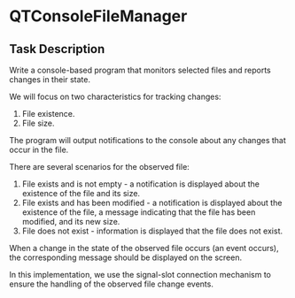 # QTConsoleFileManager

## Task Description

Write a console-based program that monitors selected files and reports changes in their state.

We will focus on two characteristics for tracking changes:

1. File existence.
2. File size.

The program will output notifications to the console about any changes that occur in the file.

There are several scenarios for the observed file:

1. File exists and is not empty - a notification is displayed about the existence of the file and its size.
2. File exists and has been modified - a notification is displayed about the existence of the file, a message indicating that the file has been modified, and its new size.
3. File does not exist - information is displayed that the file does not exist.

When a change in the state of the observed file occurs (an event occurs), the corresponding message should be displayed on the screen.

In this implementation, we use the signal-slot connection mechanism to ensure the handling of the observed file change events.
